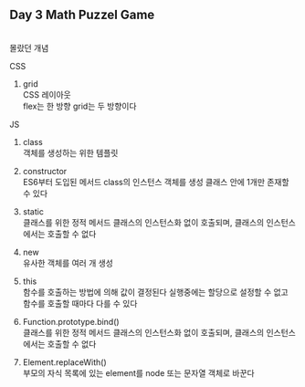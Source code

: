 ## Day 3 Math Puzzel Game

</br>
몰랐던 개념

CSS

1. grid <br/>
   CSS 레이아웃 <br/>
   flex는 한 방향 grid는 두 방향이다

JS

1. class <br/>
   객체를 생성하는 위한 템플릿

2. constructor <br/>
   ES6부터 도입된 메서드
   class의 인스턴스 객체를 생성
   클래스 안에 1개만 존재할 수 있다

3. static <br/>
   클래스를 위한 정적 메서드
   클래스의 인스턴스화 없이 호출되며, 클래스의 인스턴스에서는 호출할 수 없다

4. new <br/>
   유사한 객체를 여러 개 생성

5. this <br/>
   함수를 호출하는 방법에 의해 값이 결정된다
   실행중에는 할당으로 설정할 수 없고 함수를 호출할 때마다 다를 수 있다

6. Function.prototype.bind() <br/>
   클래스를 위한 정적 메서드
   클래스의 인스턴스화 없이 호출되며, 클래스의 인스턴스에서는 호출할 수 없다

7. Element.replaceWith() <br/>
   부모의 자식 목록에 있는 element를 node 또는 문자열 객체로 바꾼다

